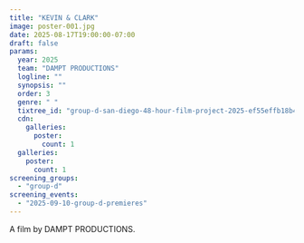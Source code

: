 ```yaml
---
title: "KEVIN & CLARK"
image: poster-001.jpg
date: 2025-08-17T19:00:00-07:00
draft: false
params:
  year: 2025
  team: "DAMPT PRODUCTIONS"
  logline: ""
  synopsis: ""
  order: 3
  genre: " "
  tixtree_id: "group-d-san-diego-48-hour-film-project-2025-ef55effb18b4"
  cdn:
    galleries:
      poster:
        count: 1
  galleries:
    poster:
      count: 1
screening_groups:
  - "group-d"
screening_events:
  - "2025-09-10-group-d-premieres"
---
```

A film by DAMPT PRODUCTIONS.
